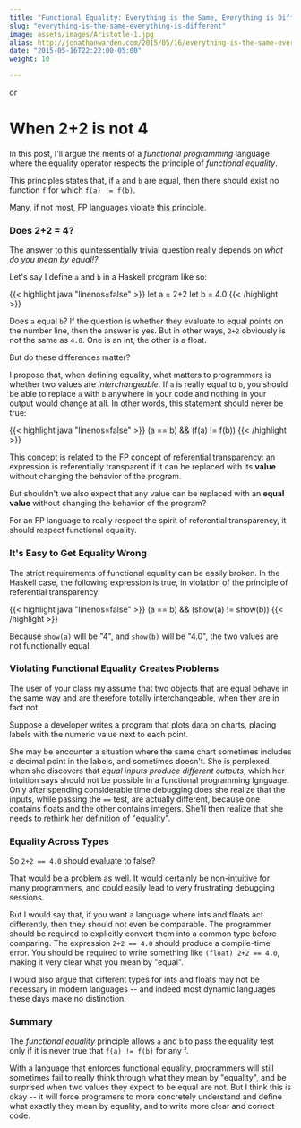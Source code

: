 ```yaml
---
title: "Functional Equality: Everything is the Same, Everything is Different"
slug: "everything-is-the-same-everything-is-different"
image: assets/images/Aristotle-1.jpg
alias: http://jonathanwarden.com/2015/05/16/everything-is-the-same-everything-is-different/
date: "2015-05-16T22:22:00-05:00"
weight: 10

---
```


or

# When 2+2 is not 4

In this post, I'll argue the merits of a *functional programming* language where the equality operator respects the principle of *functional equality*.

This principles states that, if `a` and `b` are equal, then there should exist no function `f` for which `f(a) != f(b)`.

Many, if not most, FP languages violate this principle.

### Does 2+2 = 4?

The answer to this quintessentially trivial question really depends on *what do you mean by equal!?*

Let's say I define `a` and `b` in a Haskell program like so:

{{< highlight java "linenos=false" >}}
let a = 2+2
let b = 4.0
{{< /highlight >}}

Does `a` equal `b`? If the question is whether they evaluate to equal points on the number line, then the answer is yes. But in other ways, `2+2` obviously is not the same as `4.0`. One is an int, the other is a float.

But do these differences matter?

I propose that, when defining equality, what matters to programmers is whether two values are *interchangeable*. If `a` is really equal to `b`, you should be able to replace `a` with `b` anywhere in your code and nothing in your output would change at all. In other words, this statement should never be true:

{{< highlight java "linenos=false" >}}
(a == b) && (f(a) != f(b))
{{< /highlight >}}

This concept is related to the FP concept of <a href="http://en.wikipedia.org/wiki/Referential_transparency_(computer_science)">referential transparency</a>: an expression is referentially transparent if it can be replaced with its **value** without changing the behavior of the program.

But shouldn't we also expect that any value can be replaced with an **equal value** without changing the behavior of the program?

For an FP language to really respect the spirit of referential transparency, it should respect functional equality.

### It's Easy to Get Equality Wrong

The strict requirements of functional equality can be easily broken. In the Haskell case, the following expression is true, in violation of the principle of referential transparency:

{{< highlight java "linenos=false" >}}
(a == b) && (show(a) != show(b))
{{< /highlight >}}

Because `show(a)` will be "4", and `show(b)` will be "4.0", the two values are not functionally equal.

### Violating Functional Equality Creates Problems

The user of your class my assume that two objects that are equal behave in the same way and are therefore totally interchangeable, when they are in fact not.

Suppose a developer writes a program that plots data on charts, placing labels with the numeric value next to each point.

She may be encounter a situation where the same chart sometimes includes a decimal point in the labels, and sometimes doesn't.  She is perplexed when she discovers that *equal inputs produce different outputs*, which her intuition says should not be possible in a functional programming lgnguage.  Only after spending considerable time debugging does she realize that the inputs, while passing the `==` test, are actually different, because one contains floats and the other contains integers.  She'll then realize that she needs to rethink her definition of "equality".

### Equality Across Types

So `2+2 == 4.0` should evaluate to false?

That would be a problem as well.  It would certainly be non-intuitive for many programmers, and could easily lead to very frustrating debugging sessions.

But I would say that, if you want a language where ints and floats act differently, then they should not even be comparable.  The programmer should be required to explicitly convert them into a common type before comparing.  The expression `2+2 == 4.0` should produce a compile-time error.  You should be required to write something like `(float) 2+2 == 4.0`, making it very clear what you mean by "equal".

I would also argue that different types for ints and floats may not be necessary in modern languages -- and indeed most dynamic languages these days make no distinction.

### Summary

The *functional equality* principle allows `a` and `b` to pass the equality test only if it is never true that `f(a) != f(b)` for any f.

With a language that enforces functional equality, programmers will still sometimes fail to really think through what they mean by "equality", and be surprised when two values they expect to be equal are not.  But I think this is okay -- it will force programers to more concretely understand and define what exactly they mean by equality, and to write more clear and correct code.

